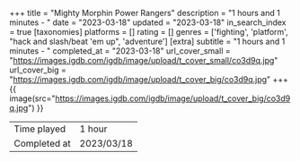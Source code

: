 +++
title = "Mighty Morphin Power Rangers"
description = "1 hours and 1 minutes - "
date = "2023-03-18"
updated = "2023-03-18"
in_search_index = true
[taxonomies]
platforms = []
rating = []
genres = ['fighting', 'platform', "hack and slash/beat 'em up", 'adventure']
[extra]
subtitle = "1 hours and 1 minutes - "
completed_at = "2023-03-18"
url_cover_small = "https://images.igdb.com/igdb/image/upload/t_cover_small/co3d9q.jpg"
url_cover_big = "https://images.igdb.com/igdb/image/upload/t_cover_big/co3d9q.jpg"
+++
{{ image(src="https://images.igdb.com/igdb/image/upload/t_cover_big/co3d9q.jpg") }}

|              |            |
| ------------ | ---------- |
| Time played  | 1 hour |
| Completed at | 2023/03/18 |


